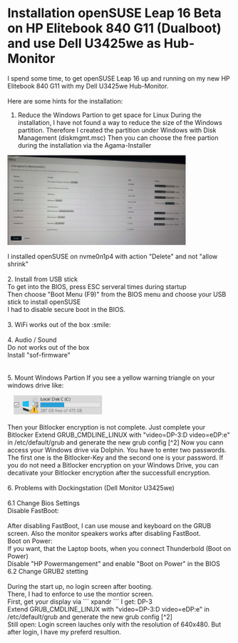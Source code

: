 # Installation openSUSE Leap 16 Beta on HP Elitebook 840 G11 (Dualboot) and use Dell U3425we as Hub-Monitor

I spend some time, to get openSUSE Leap 16 up and running on my new HP Elitebook 840 G11 with my Dell U3425we Hub-Monitor.
<br><br>
Here are some hints for the installation:
<br>
1. Reduce the Windows Partion to get space for Linux
During the installation, I have not found a way to reduce the size of the Windows partition. Therefore I created the partition under Windows with Disk Management (diskmgmt.msc)
Then you can choose the free partion during the installation via the Agama-Installer    
<p>
<img src="AgamaPartions.jpg" width="400">
</p>
I installed openSUSE on nvme0n1p4 with action "Delete" and not "allow shrink"
<br>
<br>
2. Install from USB stick
<br>
To get into the BIOS, press ESC serveral times during startup
<br>
Then choose "Boot Menu (F9)" from the BIOS menu and choose your USB stick to install openSUSE
<br>
I had to disable secure boot in the BIOS.
<br>
<br>
3.  WiFi works out of the box :smile:
<br>
<br>
4. Audio / Sound<br>
    Do not  works out of the box<br>
    Install "sof-firmware"<br>
<br>
<br>
5. Mount Windows Partion
If you see a yellow warning triangle on your windows drive like:
<p>
   &emsp;<img src="BitlockerWarnung.PNG" width="200" >
</p>
Then your Bitlocker encryption is not complete. Just complete your Bitlocker Extend GRUB_CMDLINE_LINUX with "video=DP-3:D video=eDP:e" in /etc/default/grub and generate the new grub config [^2]
Now you cann access your Windows drive via Dolphin. You have to enter two passwords. The first one is the Bitlocker-Key and the second one is your password. 
If you do not need a Bitlocker encryption on your Windows Drive, you can decativate your Bitlocker encryption after the successfull encryption.
<br>
<br>
6. Problems with Dockingstation (Dell Monitor U3425we)<br>
<br>
6.1 Change Bios Settings
<br>
Disable FastBoot:<br>
<br>
After disabling FastBoot, I can use mouse and keyboard on the GRUB screen.
Also the monitor speakers works after disabling FastBoot.
<br>
Boot on Power:<br>
If you want, that the Laptop boots, when you connect Thunderbold (Boot on Power)<br>
Disable "HP Powermangement" and enable "Boot on Power" in the BIOS
<br>
6.2 Change GRUB2 stetting <br>
<br>
During the start up, no login screen after booting.<br>
There, I had to enforce to use the montior screen.
<br>
First, get your display via
``` 
        xpandr
```  
I get: DP-3
<br>
Extend GRUB_CMDLINE_LINUX with "video=DP-3:D video=eDP:e" in /etc/default/grub and generate the new grub config [^2]
<br>
Still open: Login screen lauches only with the resolution of 640x480. But after login, I have my preferd resultion.

[^1]: https://itler.net/laufwerk-mit-orangen-warndreieck-und-ausrufezeichen/
[^2]: https://superuser.com/questions/1583625/display-grub-on-external-monitor-with-docking-station
